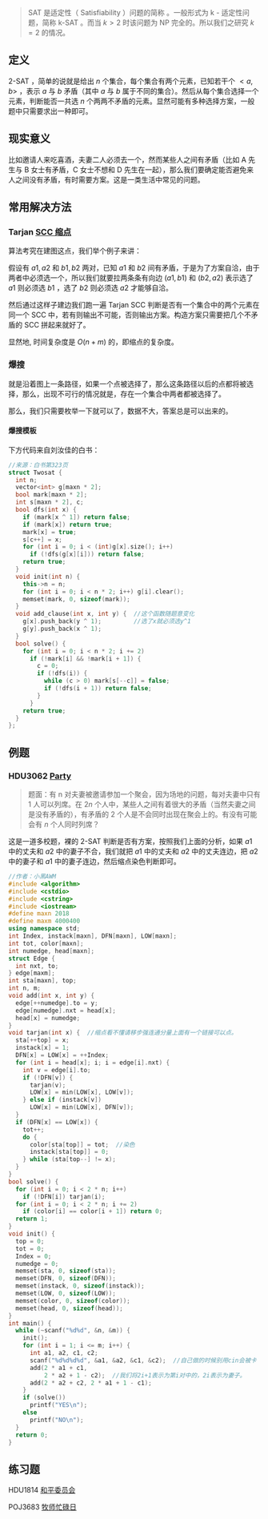 > SAT 是适定性（ Satisfiability ）问题的简称 。一般形式为 k - 适定性问题，简称 k-SAT 。而当 $k>2$ 时该问题为 NP 完全的。所以我们之研究 $k=2$ 的情况。

## 定义

2-SAT ，简单的说就是给出 $n$ 个集合，每个集合有两个元素，已知若干个 $<a,b>$ ，表示 $a$ 与 $b$ 矛盾（其中 $a$ 与 $b$ 属于不同的集合）。然后从每个集合选择一个元素，判断能否一共选 $n$ 个两两不矛盾的元素。显然可能有多种选择方案，一般题中只需要求出一种即可。

## 现实意义

比如邀请人来吃喜酒，夫妻二人必须去一个，然而某些人之间有矛盾（比如 A 先生与 B 女士有矛盾，C 女士不想和 D 先生在一起），那么我们要确定能否避免来人之间没有矛盾，有时需要方案。这是一类生活中常见的问题。

## 常用解决方法

### Tarjan [SCC 缩点](/graph/scc)

算法考究在建图这点，我们举个例子来讲：

假设有 ${a1,a2}$ 和 ${b1,b2}$ 两对，已知 $a1$ 和 $b2$ 间有矛盾，于是为了方案自洽，由于两者中必须选一个，所以我们就要拉两条条有向边 $(a1,b1)$ 和 $(b2,a2)$ 表示选了 $a1$ 则必须选 $b1$ ，选了 $b2$ 则必须选 $a2$ 才能够自洽。

然后通过这样子建边我们跑一遍 Tarjan SCC 判断是否有一个集合中的两个元素在同一个 SCC 中，若有则输出不可能，否则输出方案。构造方案只需要把几个不矛盾的 SCC 拼起来就好了。

显然地, 时间复杂度是 $O(n+m)$ 的，即缩点的复杂度。

### 爆搜

就是沿着图上一条路径，如果一个点被选择了，那么这条路径以后的点都将被选择，那么，出现不可行的情况就是，存在一个集合中两者都被选择了。

那么，我们只需要枚举一下就可以了，数据不大，答案总是可以出来的。

#### 爆搜模板

下方代码来自刘汝佳的白书：

```cpp
//来源：白书第323页
struct Twosat {
  int n;
  vector<int> g[maxn * 2];
  bool mark[maxn * 2];
  int s[maxn * 2], c;
  bool dfs(int x) {
    if (mark[x ^ 1]) return false;
    if (mark[x]) return true;
    mark[x] = true;
    s[c++] = x;
    for (int i = 0; i < (int)g[x].size(); i++)
      if (!dfs(g[x][i])) return false;
    return true;
  }
  void init(int n) {
    this->n = n;
    for (int i = 0; i < n * 2; i++) g[i].clear();
    memset(mark, 0, sizeof(mark));
  }
  void add_clause(int x, int y) {  //这个函数随题意变化
    g[x].push_back(y ^ 1);         //选了x就必须选y^1
    g[y].push_back(x ^ 1);
  }
  bool solve() {
    for (int i = 0; i < n * 2; i += 2)
      if (!mark[i] && !mark[i + 1]) {
        c = 0;
        if (!dfs(i)) {
          while (c > 0) mark[s[--c]] = false;
          if (!dfs(i + 1)) return false;
        }
      }
    return true;
  }
};
```

## 例题

### **HDU3062 [Party](http://acm.hdu.edu.cn/showproblem.php?pid=3062)**

> 题面：有 n 对夫妻被邀请参加一个聚会，因为场地的问题，每对夫妻中只有 $1$ 人可以列席。在 $2n$ 个人中，某些人之间有着很大的矛盾（当然夫妻之间是没有矛盾的），有矛盾的 $2$ 个人是不会同时出现在聚会上的。有没有可能会有 $n$ 个人同时列席？

这是一道多校题，裸的 2-SAT 判断是否有方案，按照我们上面的分析，如果 $a1$ 中的丈夫和 $a2$ 中的妻子不合，我们就把 $a1$ 中的丈夫和 $a2$ 中的丈夫连边，把 $a2$ 中的妻子和 $a1$ 中的妻子连边，然后缩点染色判断即可。

```cpp
//作者：小黑AWM
#include <algorithm>
#include <cstdio>
#include <cstring>
#include <iostream>
#define maxn 2018
#define maxm 4000400
using namespace std;
int Index, instack[maxn], DFN[maxn], LOW[maxn];
int tot, color[maxn];
int numedge, head[maxn];
struct Edge {
  int nxt, to;
} edge[maxm];
int sta[maxn], top;
int n, m;
void add(int x, int y) {
  edge[++numedge].to = y;
  edge[numedge].nxt = head[x];
  head[x] = numedge;
}
void tarjan(int x) {  //缩点看不懂请移步强连通分量上面有一个链接可以点。
  sta[++top] = x;
  instack[x] = 1;
  DFN[x] = LOW[x] = ++Index;
  for (int i = head[x]; i; i = edge[i].nxt) {
    int v = edge[i].to;
    if (!DFN[v]) {
      tarjan(v);
      LOW[x] = min(LOW[x], LOW[v]);
    } else if (instack[v])
      LOW[x] = min(LOW[x], DFN[v]);
  }
  if (DFN[x] == LOW[x]) {
    tot++;
    do {
      color[sta[top]] = tot;  //染色
      instack[sta[top]] = 0;
    } while (sta[top--] != x);
  }
}
bool solve() {
  for (int i = 0; i < 2 * n; i++)
    if (!DFN[i]) tarjan(i);
  for (int i = 0; i < 2 * n; i += 2)
    if (color[i] == color[i + 1]) return 0;
  return 1;
}
void init() {
  top = 0;
  tot = 0;
  Index = 0;
  numedge = 0;
  memset(sta, 0, sizeof(sta));
  memset(DFN, 0, sizeof(DFN));
  memset(instack, 0, sizeof(instack));
  memset(LOW, 0, sizeof(LOW));
  memset(color, 0, sizeof(color));
  memset(head, 0, sizeof(head));
}
int main() {
  while (~scanf("%d%d", &n, &m)) {
    init();
    for (int i = 1; i <= m; i++) {
      int a1, a2, c1, c2;
      scanf("%d%d%d%d", &a1, &a2, &c1, &c2);  //自己做的时候别用cin会被卡
      add(2 * a1 + c1,
          2 * a2 + 1 - c2);  //我们将2i+1表示为第i对中的，2i表示为妻子。
      add(2 * a2 + c2, 2 * a1 + 1 - c1);
    }
    if (solve())
      printf("YES\n");
    else
      printf("NO\n");
  }
  return 0;
}
```

## 练习题

HDU1814 [和平委员会](http://acm.hdu.edu.cn/showproblem.php?pid=1814)

POJ3683 [牧师忙碌日](http://poj.org/problem?id=3683)
